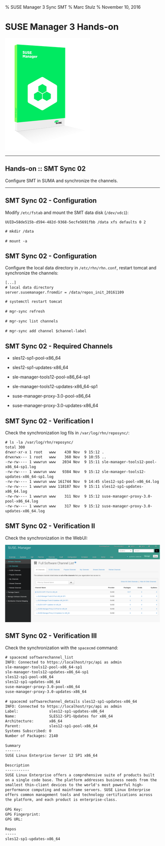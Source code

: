 % SUSE Manager 3 Sync SMT
% Marc Stulz
% November 10, 2016

# SUSE Manager 3 Hands-on

![](static/suma.png)

---

## Hands-on :: SMT Sync 02

Configure SMT in SUMA and synchronize the channels.

---

## SMT Sync 02 - Configuration

Modify `/etc/fstab` and mount the SMT data disk (`/dev/vdc1`):

```text
UUID=58de515b-d594-482d-9368-5ecfe5691fbb /data xfs defaults 0 2
```

```text
# mkdir /data

# mount -a
```

## SMT Sync 02 - Configuration

Configure the local data directory in `/etc/rhn/rhn.conf`, restart tomcat and synchronize the channels:

```text
[...]
# local data directory
server.susemanager.fromdir = /data/repos_init_20161109
```

```text
# systemctl restart tomcat

# mgr-sync refresh 

# mgr-sync list channels

# mgr-sync add channel $channel-label
```

## SMT Sync 02 - Required Channels

* sles12-sp1-pool-x86_64

* sles12-sp1-updates-x86_64

* sle-manager-tools12-pool-x86_64-sp1

* sle-manager-tools12-updates-x86_64-sp1

* suse-manager-proxy-3.0-pool-x86_64

* suse-manager-proxy-3.0-updates-x86_64

## SMT Sync 02 - Verification I

Check the synchronization log fils in `/var/log/rhn/reposync/`:

```text
# ls -la /var/log/rhn/reposync/
total 300
drwxr-xr-x 1 root   www    430 Nov  9 15:12 .
drwxrwx--- 1 root   www    360 Nov  9 10:55 ..
-rw-rw---- 1 wwwrun www   2034 Nov  9 15:11 sle-manager-tools12-pool-x86_64-sp1.log
-rw-rw---- 1 wwwrun www   9384 Nov  9 15:12 sle-manager-tools12-updates-x86_64-sp1.log
-rw-rw---- 1 wwwrun www 161744 Nov  9 14:45 sles12-sp1-pool-x86_64.log
-rw-rw---- 1 wwwrun www 118187 Nov  9 15:11 sles12-sp1-updates-x86_64.log
-rw-rw---- 1 wwwrun www    311 Nov  9 15:12 suse-manager-proxy-3.0-pool-x86_64.log
-rw-rw---- 1 wwwrun www    317 Nov  9 15:12 suse-manager-proxy-3.0-updates-x86_64.log
```

## SMT Sync 02 - Verification II

Check the synchronization in the WebUI:

![](static/webui_1_channels.png)

## SMT Sync 02 - Verification III

Check the synchronization with the `spacecmd` command:

```text
# spacecmd softwarechannel_list
INFO: Connected to https://localhost/rpc/api as admin
sle-manager-tools12-pool-x86_64-sp1
sle-manager-tools12-updates-x86_64-sp1
sles12-sp1-pool-x86_64
sles12-sp1-updates-x86_64
suse-manager-proxy-3.0-pool-x86_64
suse-manager-proxy-3.0-updates-x86_64

# spacecmd softwarechannel_details sles12-sp1-updates-x86_64
INFO: Connected to https://localhost/rpc/api as admin
Label:              sles12-sp1-updates-x86_64
Name:               SLES12-SP1-Updates for x86_64
Architecture:       x86_64
Parent:             sles12-sp1-pool-x86_64
Systems Subscribed: 0
Number of Packages: 2140

Summary
-------
SUSE Linux Enterprise Server 12 SP1 x86_64

Description
-----------
SUSE Linux Enterprise offers a comprehensive suite of products built
on a single code base. The platform addresses business needs from the
smallest thin-client devices to the world's most powerful high-
performance computing and mainframe servers. SUSE Linux Enterprise
offers common management tools and technology certifications across
the platform, and each product is enterprise-class.

GPG Key:            
GPG Fingerprint:    
GPG URL:            

Repos
-----
sles12-sp1-updates-x86_64

```
